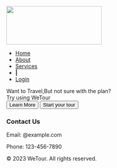 <!DOCTYPE html>
<html lang="en" dir="ltr">
  <head>
    <meta charset="UTF-8">
    <meta name="viewport" content="width=device-width, initial-scale=1.0">
    <title> Homepage • WeTour</title> 
    <link rel="stylesheet" href="https://cdnjs.cloudflare.com/ajax/libs/font-awesome/5.15.2/css/all.min.css"/>
    <link rel="icon"  href="/WeTour__1_-removebg-preview-removebg-preview.png"   >
    <style>
      .img1 {
    background:url(cover.jpg) left top no-repeat;
    box-shadow: 25px 25px 50px 0 white inset, -25px -25px 50px 0 white inset; 
    width: 1000px;
    height: 300px;
    }

.img2{
    width: 250px;
    height: 300px;
}

.h1 {
    margin-top: 60px;
    font-size: 40px;
    font-style: oblique;
    color: black;
}

.bg {
    background-color: bisque;
}

.bg1 {
    background-color: brown;
    width: auto;
    height: fit-content;
}
    </style>
   </head>
<body>
  <nav>
    <div class="menu">
      <div class="logo" >
        <a href="#"><img src="/WeTour__2_-removebg.png" alt="" width="250px" height="100px"></a>
      </div>
      <ul>
        <li><a href="#">Home</a></li>
        <li><a href="#">About</a></li>
        <li><a href="#">Services</a></li>
        <li><b>|</b></li>
        <li><a href="/Main/LoginPage.html">Login</a></li>
      </ul>
    </div>
  </nav>
  <div class="img"></div>
  <div class="center">
    <div class="title">Want to Travel,But not sure with the plan?</div>
    <div class="sub_title">Try using WeTour</div>
    <div class="btns">
      <button>Learn More</button>
      <button onclick="window.location.href='/Main/UserReg.html'">Start your tour </button>
    </div>
  </div>
</body>
<footer>
  <div class="f">
    <h3 class="bgf" >Contact Us</h3>
    <p>Email: @example.com</p>
    <p>Phone: 123-456-7890</p>
  </div>
  
  <div class="f">
    <p class="bgf">&copy; 2023 WeTour. All rights reserved.</p>
  </div>
</footer>

</html>
